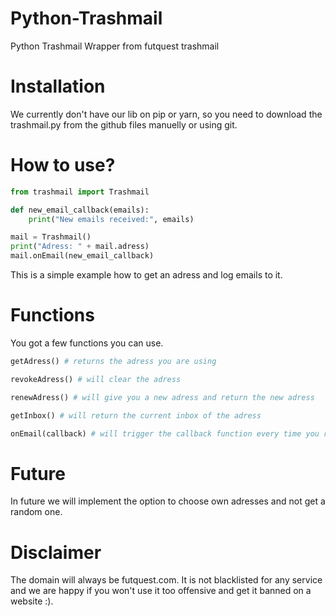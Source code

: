 # Python-Trashmail
Python Trashmail Wrapper from futquest trashmail

# Installation

We currently don't have our lib on pip or yarn, so you need to download the trashmail.py from the github files manuelly or using git.

# How to use?

```py
from trashmail import Trashmail

def new_email_callback(emails):
    print("New emails received:", emails)

mail = Trashmail()
print("Adress: " + mail.adress)
mail.onEmail(new_email_callback)
```

This is a simple example how to get an adress and log emails to it.

# Functions

You got a few functions you can use.
```py
getAdress() # returns the adress you are using

revokeAdress() # will clear the adress

renewAdress() # will give you a new adress and return the new adress

getInbox() # will return the current inbox of the adress

onEmail(callback) # will trigger the callback function every time you receive a new email
```


# Future

In future we will implement the option to choose own adresses and not get a random one.


# Disclaimer

The domain will always be futquest.com. It is not blacklisted for any service and we are happy if you won't use it too offensive and get it banned on a website :).
